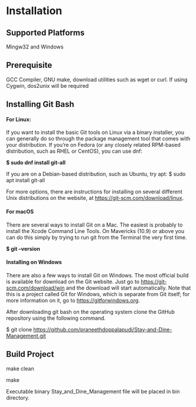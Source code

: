 # Installation

## Supported Platforms

Mingw32 and Windows

## Prerequisite

GCC Compiler, GNU make, download utilities such as wget or curl. If using Cygwin, dos2unix will be required

## Installing Git Bash

#### For Linux:
If you want to install the basic Git tools on Linux via a binary installer, you can generally do so through the package management tool that comes with your distribution. If you’re on Fedora (or any closely related RPM-based distribution, such as RHEL or CentOS), you can use dnf:

**$ sudo dnf install git-all**

If you are on a Debian-based distribution, such as Ubuntu, try apt:
$ sudo apt install git-all

For more options, there are instructions for installing on several different Unix distributions on the website, at https://git-scm.com/download/linux.

#### For macOS
There are several ways to install Git on a Mac. The easiest is probably to install the Xcode Command Line Tools. On Mavericks (10.9) or above you can do this simply by trying to run git from the Terminal the very first time.

**$ git –version**

#### Installing on Windows
There are also a few ways to install Git on Windows. The most official build is available for download on the Git website. Just go to https://git-scm.com/download/win and the download will start automatically. Note that this is a project called Git for Windows, which is separate from Git itself; for more information on it, go to https://gitforwindows.org.

 After downloading git bash on the operating system clone the GitHub repository using the following command.
  
  $ git clone https://github.com/praneethdoppalapudi/Stay-and-Dine-Management.git


## Build Project

make clean

make

Executable binary Stay_and_Dine_Management file will be placed in bin directory.
